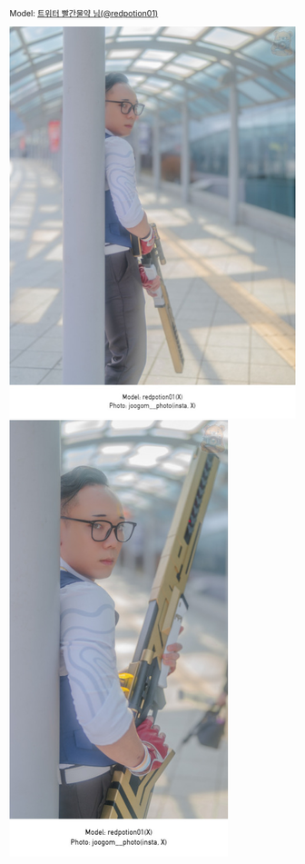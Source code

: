 ﻿---
dddd: 2024.02.17 일페
nickname: 빨간물약
sns_type: x
sns_id: redpotion01
---

<a name="redpotion01"></a>
Model: <a href="https://x.com/redpotion01" target="_blank">트위터 빨간물약 님(@redpotion01)</a>

![DSC03623-Bearbeitet.jpg](/assets/img/2024/02-17/DSC03623-Bearbeitet.jpg)
![DSC03625-Bearbeitet.jpg](/assets/img/2024/02-17/DSC03625-Bearbeitet.jpg)